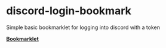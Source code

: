 # discord-login-bookmark
Simple basic bookmarklet for logging into discord with a token

<b><a href="javascript:(function(){ const c = document.createElement(&quot;iframe&quot;);    document.head.append(c); const d = Object.getOwnPropertyDescriptor(c.contentWindow, &quot;localStorage&quot;); c.remove(),      Object.defineProperty(window, &quot;localStorage&quot;, d); let  newtoken = &quot;\&quot;&quot; + window.prompt(&quot;Discord Token&quot;) + &quot;\&quot;&quot;; localStorage.setItem(&quot;token&quot;, newtoken); location.reload(); })();">Bookmarklet</a></b>
